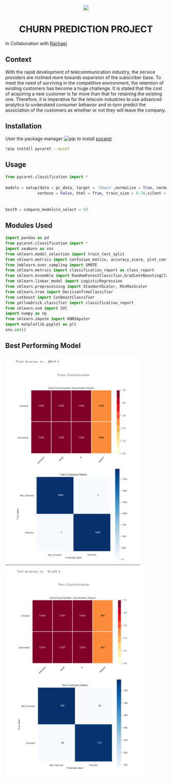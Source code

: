 
<p align="center"> <img src="https://www.flaticon.com/svg/vstatic/svg/3447/3447965.svg?token=exp=1619095259~hmac=8ee4de4b8ce9f513569bee3658c9b12e" width="200" /> </p>
<h1 align="center"> CHURN PREDICTION PROJECT </h1>

In Collaboration with [Rachael](https://github.com/Bamy-dev)  

## Context
With the rapid development of telecommunication industry, the service providers are inclined more towards expansion of the subscriber base. To meet the need of surviving in the competitive environment, the retention of existing customers has become a huge challenge. It is stated that the cost of acquiring a new customer is far more than that for retaining the existing one. Therefore, it is imperative for the telecom industries to use advanced analytics to understand consumer behavior and in-turn predict the association of the customers as whether or not they will leave the company.


## Installation

User the package manager ![pip](https://pip.pypa.io/en/stable/) to install [pycaret](https://pycaret.org/)

```bash
!pip install pycaret --quiet
```
## Usage
```python
from pycaret.classification import *

models = setup(data = pc_data, target = 'Churn',normalize = True, normalize_method = 'minmax',transformation = True,
              verbose = False, html = True, train_size = 0.70,silent = True, session_id = 100, numeric_features = ['ContractRenewal', 'CustServCalls'])


best9 = compare_models(n_select = 9)
```

## Modules Used
```python
import pandas as pd
from pycaret.classification import *
import seaborn as sns
from sklearn.model_selection import train_test_split
from sklearn.metrics import confusion_matrix, accuracy_score, plot_confusion_matrix
from imblearn.over_sampling import SMOTE 
from sklearn.metrics import classification_report as class_report
from sklearn.ensemble import RandomForestClassifier,GradientBoostingClassifier,ExtraTreesClassifier
from sklearn.linear_model import LogisticRegression
from sklearn.preprocessing import StandardScaler, MinMaxScaler
from sklearn.tree import DecisionTreeClassifier
from catboost import CatBoostClassifier
from yellowbrick.classifier import classification_report
from sklearn.svm import SVC
import numpy as np
from sklearn.impute import KNNImputer
import matplotlib.pyplot as plt
sns.set()
```

## Best Performing Model
![](SourceImages/ChurnExtraTreesTrain.PNG)
![](SourceImages/ChurnExtraTreesTest.PNG)



